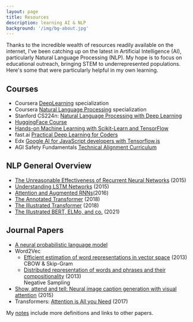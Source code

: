 ```yaml
---
layout: page
title: Resources
description: learning AI & NLP
background: '/img/bg-about.jpg'
---
```


Thanks to the incredible wealth of resources readily available on the internet, I've been catching up on the latest in Artificial Intelligence (AI), particularly Natural Language Processing (NLP). My hope is to focus on educational outreach, bringing STEM to underrepresented populations. Here's some that were particularly helpful in my own learning.

## Courses

- Coursera [DeepLearning](https://www.coursera.org/specializations/deep-learning) specialization
- Coursera [Natural Language Processing](https://www.coursera.org/specializations/natural-language-processing) specialization
- Stanford CS224n: [Natural Language Processing with Deep Learning](http://web.stanford.edu/class/cs224n/)
- [HuggingFace Course](https://huggingface.co/course)
- [Hands-on Machine Learning with Scikit-Learn and TensorFlow](https://github.com/ageron/handson-ml)
- fast.ai [Practical Deep Learning for Coders](https://course.fast.ai/)
- Edx [Google AI for JavaScript developers with Tensorflow.js](https://www.edx.org/course/google-ai-for-javascript-developers-with-tensorflowjs)
- AGI Safety Fundamentals [Technical Alignment Curriculum](https://www.eacambridge.org/technical-alignment-curriculum)

## NLP General Overview

- [The Unreasonable Effectiveness of Recurrent Neural Networks](http://karpathy.github.io/2015/05/21/rnn-effectiveness/) (2015)
- [Understanding LSTM Networks](https://colah.github.io/posts/2015-08-Understanding-LSTMs/) (2015)
- [Attention and Augmented RNNs](https://distill.pub/2016/augmented-rnns/)(2016)
- [The Annotated Transformer](http://nlp.seas.harvard.edu/2018/04/03/attention.html) (2018)
- [The Illustrated Transformer](https://jalammar.github.io/illustrated-transformer/) (2018)
- [The Illustrated BERT, ELMo, and co.](https://jalammar.github.io/illustrated-bert/) (2021)

## Journal Papers

- [A neural probabilistic language model](https://www.semanticscholar.org/paper/A-Neural-Probabilistic-Language-Model-Bengio-Ducharme/6c2b28f9354f667cd5bd07afc0471d8334430da7)
- Word2Vec
    + [Efficient estimation of word representations in vector space](https://arxiv.org/abs/1301.3781) (2013) \
    CBOW & Skip-Gram
    + [Distributed representation of words and phrases and their compositionality](https://arxiv.org/abs/1310.4546) (2013) \
    Negative Sampling
- [Show, attend and tell: Neural image caption generation with visual attention](https://arxiv.org/abs/1502.03044) (2015)
- Transformers: [Attention is All you Need](https://arxiv.org/abs/1706.03762) (2017)

My [notes](/2022/05/09/nlp-notes.html) include more definitions and links to other papers.
